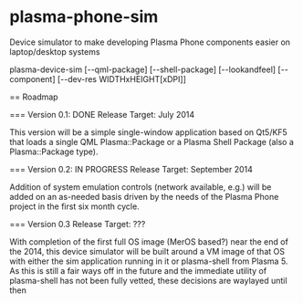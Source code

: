 plasma-phone-sim
================

Device simulator to make developing Plasma Phone components easier on laptop/desktop systems

plasma-device-sim [--qml-package] [--shell-package] [--lookandfeel] [--component] [--dev-res WIDTHxHEIGHT[xDPI]]

== Roadmap

=== Version 0.1: DONE
Release Target: July 2014

This version will be a simple single-window application based on Qt5/KF5 that loads a single
QML Plasma::Package or a Plasma Shell Package (also a Plasma::Package type).

=== Version 0.2: IN PROGRESS
Release Target: September 2014

Addition of system emulation controls (network available, e.g.) will be added on an
as-needed basis driven by the needs of the Plasma Phone project in the first six month cycle.

=== Version 0.3
Release Target: ???

With completion of the first full OS image (MerOS based?) near the end of the 2014, this
device simulator will be built around a VM image of that OS with either the sim application
running in it or plasma-shell from Plasma 5. As this is still a fair ways off in the future
and the immediate utility of plasma-shell has not been fully vetted, these decisions are
waylayed until then
